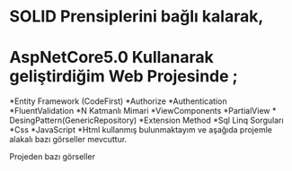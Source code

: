 # SOLID Prensiplerini bağlı kalarak,
# AspNetCore5.0 Kullanarak geliştirdiğim Web Projesinde ;
*Entity Framework (CodeFirst) *Authorize *Authentication *FluentValidation *N Katmanlı Mimari *ViewComponents *PartialView * DesingPattern(GenericRepository) *Extension Method *Sql Linq Sorguları *Css *JavaScript *Html kullanmış bulunmaktayım ve aşağıda projemle alakalı bazı görseller mevcuttur.

Projeden bazı görseller
